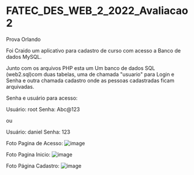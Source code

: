 # FATEC_DES_WEB_2_2022_Avaliacao2
Prova Orlando 

Foi Craido um aplicativo para cadastro de curso com acesso a Banco de dados MySQL.

Junto com os arquivos PHP esta um Um banco de dados SQL (web2.sql)com duas tabelas, uma de chamada "usuario" para Login e Senha e outra chamada cadastro onde as pessoas cadastradas ficam arquivadas.

Senha e usuário para acesso:

Usuário: root
Senha: Abc@123

ou 

Usuário: daniel
Senha: 123

Foto Pagina de Acesso:
![image](https://user-images.githubusercontent.com/102123924/197918738-9f9aa61c-dcec-49a9-a8d4-07fee0f7d676.png)

Foto Pagina Inicio:
![image](https://user-images.githubusercontent.com/102123924/197918824-079b40e3-6132-4658-b68f-62a4f5f14391.png)

Foto Página Cadastro:
![image](https://user-images.githubusercontent.com/102123924/197918921-0543a379-3f94-4467-809e-5e1dfd1b669e.png)




